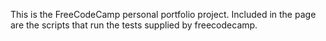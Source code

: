 This is the FreeCodeCamp personal portfolio project. Included in the page are the scripts that run the tests supplied by freecodecamp. 
